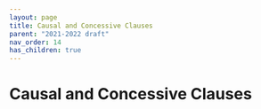 ```yaml
---
layout: page
title: Causal and Concessive Clauses
parent: "2021-2022 draft"
nav_order: 14
has_children: true
---
```


# Causal and Concessive Clauses
